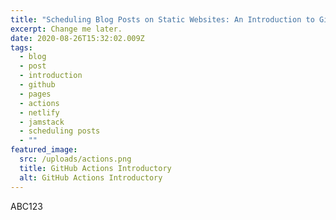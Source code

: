 ```yaml
---
title: "Scheduling Blog Posts on Static Websites: An Introduction to GitHub Actions"
excerpt: Change me later.
date: 2020-08-26T15:32:02.009Z
tags:
  - blog
  - post
  - introduction
  - github
  - pages
  - actions
  - netlify
  - jamstack
  - scheduling posts
  - ""
featured_image:
  src: /uploads/actions.png
  title: GitHub Actions Introductory
  alt: GitHub Actions Introductory
---
```

ABC123